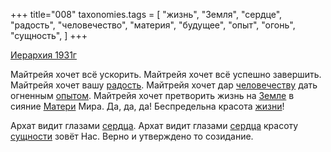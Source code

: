 +++
title="008"
taxonomies.tags = [
 "жизнь",
 "Земля",
 "сердце",
 "радость",
 "человечество",
 "материя",
 "будущее",
 "опыт",
 "огонь",
 "сущность",
]
+++

[Иерархия 1931г](/agni/1931)

Майтрейя хочет всё ускорить. Майтрейя хочет всё успешно завершить. Майтрейя хочет вашу [радость](/tags/радость). Майтрейя хочет дар [человечеству](/tags/человечество) дать огненным [опытом](/tags/опыт). Майтрейя хочет претворить жизнь на [Земле](/tags/Земля) в сияние [Матери](/tags/материя) Мира. Да, да, да! Беспредельна красота [жизни](/tags/жизнь)!   

Архат видит глазами [сердца](/tags/сердце). Архат видит глазами [сердца](/tags/сердце) красоту [сущности](/tags/будущее) зовёт Нас. Верно и утверждено то созидание.   

